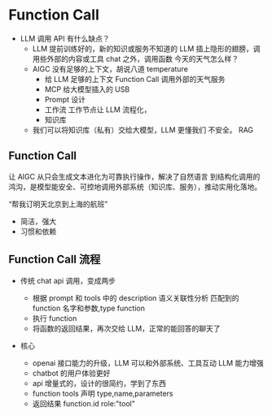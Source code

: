 # Function Call

- LLM 调用 API 有什么缺点？
  - LLM 提前训练好的，新的知识或服务不知道的
    LLM 插上隐形的翅膀，调用些外部的内容或工具
    chat 之外，调用函数
    今天的天气怎么样？
  - AIGC 没有足够的上下文，胡说八道
    temperature
    - 给 LLM 足够的上下文
      Function Call 调用外部的天气服务
    - MCP
      给大模型插入的 USB
    - Prompt 设计
    - 工作流
      工作节点让 LLM 流程化，
    - 知识库
  - 我们可以将知识库（私有）交给大模型，LLM 更懂我们
    不安全。 RAG

## Function Call

让 AIGC 从只会生成文本进化为可靠执行操作，解决了自然语言
到结构化调用的鸿沟，是模型能安全、可控地调用外部系统（知识库、服务），推动实用化落地。

“帮我订明天北京到上海的航班”

- 简洁，强大
- 习惯和依赖

## Function Call 流程

- 传统 chat api 调用，变成两步

  - 根据 prompt 和 tools 中的 description 语义关联性分析
    匹配到的 function 名字和参数,type function
  - 执行 function
  - 将函数的返回结果，再次交给 LLM，正常的能回答的聊天了

- 核心
  - openai 接口能力的升级，LLM 可以和外部系统、工具互动
    LLM 能力增强
  - chatbot 的用户体验更好
  - api 增量式的，设计的很简约，学到了东西
  - function tools 声明
    type,name,parameters
  - 返回结果 function.id
    role:"tool"
     